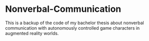 # Nonverbal-Communication
This is a backup of the code of my bachelor thesis about nonverbal communication with autonomously controlled game characters in augmented reality worlds.
